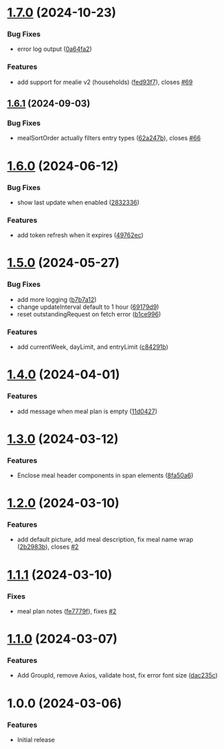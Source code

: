 # [1.7.0](https://github.com/zanix/MMM-MealieMenu/compare/v1.6.1...v1.7.0) (2024-10-23)


### Bug Fixes

* error log output ([0a64fa2](https://github.com/zanix/MMM-MealieMenu/commit/0a64fa200d90610e5765f6435956b678d8f169df))


### Features

* add support for mealie v2 (households) ([fed93f7](https://github.com/zanix/MMM-MealieMenu/commit/fed93f78e079fa94c97b7317ab97d828db2f386e)), closes [#69](https://github.com/zanix/MMM-MealieMenu/issues/69)

## [1.6.1](https://github.com/zanix/MMM-MealieMenu/compare/v1.6.0...v1.6.1) (2024-09-03)


### Bug Fixes

* mealSortOrder actually filters entry types ([62a247b](https://github.com/zanix/MMM-MealieMenu/commit/62a247ba34ba2bb721fcc5c714853ad81d06aa56)), closes [#66](https://github.com/zanix/MMM-MealieMenu/issues/66)

# [1.6.0](https://github.com/zanix/MMM-MealieMenu/compare/v1.5.0...v1.6.0) (2024-06-12)


### Bug Fixes

* show last update when enabled ([2832336](https://github.com/zanix/MMM-MealieMenu/commit/2832336ff9d131ec190924be8e2ca719d1099534))


### Features

* add token refresh when it expires ([49762ec](https://github.com/zanix/MMM-MealieMenu/commit/49762ec058789a05afe83d0dd4a18c0efcf582e8))

# [1.5.0](https://github.com/zanix/MMM-MealieMenu/compare/v1.4.0...v1.5.0) (2024-05-27)


### Bug Fixes

* add more logging ([b7b7a12](https://github.com/zanix/MMM-MealieMenu/commit/b7b7a1290aa2b794e56d96690770327e14ce8a82))
* change updateInterval default to 1 hour ([69179d9](https://github.com/zanix/MMM-MealieMenu/commit/69179d979e7dd6fe1081469a14b253c68f3c418f))
* reset outstandingRequest on fetch error ([b1ce996](https://github.com/zanix/MMM-MealieMenu/commit/b1ce99649adb7f95584468f61b620e9410f81263))


### Features

* add currentWeek, dayLimit, and entryLimit ([c84291b](https://github.com/zanix/MMM-MealieMenu/commit/c84291b55ead550908b9711d6a715f6198c1a564))

# [1.4.0](https://github.com/zanix/MMM-MealieMenu/compare/v1.3.0...v1.4.0) (2024-04-01)


### Features

* add message when meal plan is empty ([11d0427](https://github.com/zanix/MMM-MealieMenu/commit/11d042792632b67bade12c25f1f2c8f66b7f7ddb))

# [1.3.0](https://github.com/zanix/MMM-MealieMenu/compare/v1.2.0...v1.3.0) (2024-03-12)


### Features

* Enclose meal header components in span elements ([8fa50a6](https://github.com/zanix/MMM-MealieMenu/commit/8fa50a66979adb9300e7b9373dbf298b85639adb))

# [1.2.0](https://github.com/zanix/MMM-MealieMenu/compare/v1.1.1...v1.2.0) (2024-03-10)

### Features

- add default picture, add meal description, fix meal name wrap ([2b2983b](https://github.com/zanix/MMM-MealieMenu/commit/2b2983b38b653f6dd35de8990e9ddf4f4d5d0c76)), closes [#2](https://github.com/zanix/MMM-MealieMenu/issues/2)

# [1.1.1](https://github.com/zanix/MMM-MealieMenu/compare/v1.1.0...v1.1.1) (2024-03-10)

### Fixes

- meal plan notes ([fe7779f](https://github.com/zanix/MMM-MealieMenu/commit/fe7779f1f7ff2e3d6deebec502afde2b2c4d0892)), fixes [#2](https://github.com/zanix/MMM-MealieMenu/issues/2)

# [1.1.0](https://github.com/zanix/MMM-MealieMenu/compare/v1.0.0...v1.1.0) (2024-03-07)

### Features

- Add GroupId, remove Axios, validate host, fix error font size ([dac235c](https://github.com/zanix/MMM-MealieMenu/commit/dac235c0d7ae6dd54d6f9dc456b06f2db55fd2f6))

# 1.0.0 (2024-03-06)

### Features

- Initial release

<!-- markdownlint-disable-file -->
